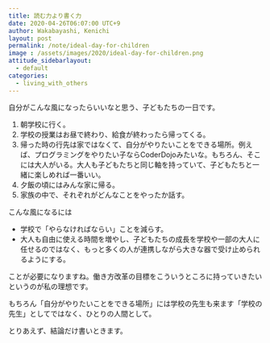 ```yaml
---
title: 読む力より書く力
date: 2020-04-26T06:07:00 UTC+9
author: Wakabayashi, Kenichi
layout: post
permalink: /note/ideal-day-for-children
image : /assets/images/2020/ideal-day-for-children.png
attitude_sidebarlayout:
  - default
categories:
  - living_with_others
---
```

自分がこんな風になったらいいなと思う、子どもたちの一日です。

1. 朝学校に行く。
2. 学校の授業はお昼で終わり、給食が終わったら帰ってくる。
3. 帰った時の行先は家ではなくて、自分がやりたいことをできる場所。例えば、プログラミングをやりたい子ならCoderDojoみたいな。もちろん、そこには大人がいる。大人も子どもたちと同じ軸を持っていて、子どもたちと一緒に楽しめれば一番いい。
4. 夕飯の頃にはみんな家に帰る。
5. 家族の中で、それぞれがどんなことをやったか話す。

こんな風になるには

- 学校で「やらなければならい」ことを減らす。
- 大人も自由に使える時間を増やし、子どもたちの成長を学校や一部の大人に任せるのではなく、もっと多くの人が連携しながら大きな器で受け止められるようにする。

ことが必要になりますね。働き方改革の目標をこういうところに持っていきたいというのが私の理想です。

もちろん「自分がやりたいことをできる場所」には学校の先生も来ます「学校の先生」としてではなく、ひとりの人間として。

とりあえず、結論だけ書いときます。